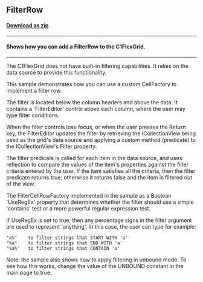 ## FilterRow
#### [Download as zip](https://downgit.github.io/#/home?url=https://github.com/GrapeCity/ComponentOne-WPF-Samples/tree/master/NET_4.5.2/C1.WPF.FlexGrid/CS/FilterRow/FilterRow)
____
#### Shows how you can add a FilterRow to the C1FlexGrid.
____
The C1FlexGrid does not have built-in filtering capabilities. It relies on the 
data source to provide this functionality.

This sample demonstrates how you can use a custom CellFactory to implement a filter
row.

The filter is located below the column headers and above the data. It contains a
'FilterEditor' control above each column, where the user may type filter conditions.

When the filter controls lose focus, or when the user presses the Return key,
the FilterEditor updates the filter by retrieving the ICollectionView being used 
as the grid's data source and applying a custom method (predicate) to the 
ICollectionView's Filter property.

The filter predicate is called for each item in the data source, and uses reflection
to compare the values of the item's properties against the filter criteria entered 
by the user. If the item satisfies all the criteria, then the filter predicate returns 
true; otherwise it returns false and the item is filtered out of the view.

The FilterCellRowFactory implemented in the sample as a Boolean 'UseRegEx' property
that determines whether the filter should use a simple 'contains' test or a more
powerful regular expression test.

If UseRegEx is set to true, then any percentage signs in the filter argument are
used to represent 'anything'. In this case, the user can type for example:

	"a%"	to filter strings that START WITH 'a'
	"%a"	to filter strings that END WITH 'a'
	"%a%'	to filter strings that CONTAIN 'a'

Note: the sample also shows how to apply filtering in unbound mode. To see how this
works, change the value of the UNBOUND constant in the main page to true.
